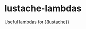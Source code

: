 # lustache-lambdas

Useful [lambdas](http://mustache.github.io/mustache.5.html) for {{[lustache](https://github.com/Olivine-Labs/lustache)}}
